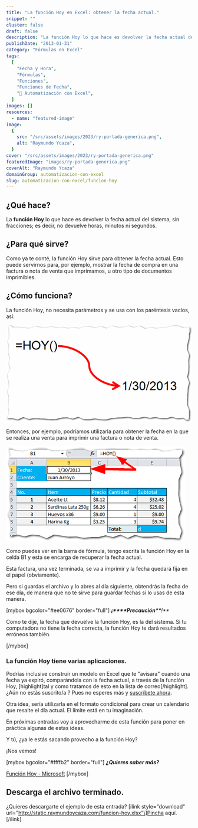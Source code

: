 ```yaml
---
title: "La función Hoy en Excel: obtener la fecha actual."
snippet: ""
cluster: false
draft: false
description: "La función Hoy lo que hace es devolver la fecha actual del sistema, sin fracciones; es decir, no devuelve horas, minutos ni segundos."
publishDate: "2013-01-31"
category: "Fórmulas en Excel"
tags:
  [
    "Fecha y Hora",
    "Fórmulas",
    "Funciones",
    "Funciones de Fecha",
    "🤖 Automatización con Excel",
  ]
images: []
resources:
  - name: "featured-image"
image:
  {
    src: "/src/assets/images/2023/ry-portada-generica.png",
    alt: "Raymundo Ycaza",
  }
cover: "/src/assets/images/2023/ry-portada-generica.png"
featuredImage: "images/ry-portada-generica.png"
coverAlt: "Raymundo Ycaza"
domainGroup: automatizacion-con-excel
slug: automatizacion-con-excel/funcion-hoy
---
```


## ¿Qué hace?

La **función Hoy** lo que hace es devolver la fecha actual del sistema, sin fracciones; es decir, no devuelve horas, minutos ni segundos.

## ¿Para qué sirve?

Como ya te conté, la función Hoy sirve para obtener la fecha actual. Esto puede servirnos para, por ejemplo, mostrar la fecha de compra en una factura o nota de venta que imprimamos, u otro tipo de documentos imprimibles.

## ¿Cómo funciona?

La función Hoy, no necesita parámetros y se usa con los paréntesis vacíos, así:

[![La Función Hoy](/src/assets/images/2023/funcion-hoy-0001831.png)](http://raymundoycaza.com/wp-content/uploads/funcion-hoy-0001831.png)

Entonces, por ejemplo, podríamos utilizarla para obtener la fecha en la que se realiza una venta para imprimir una factura o nota de venta.

[![La Función Hoy](/src/assets/images/2023/funcion-hoy-0001841.png)](http://raymundoycaza.com/wp-content/uploads/funcion-hoy-0001841.png)

Como puedes ver en la barra de fórmula, tengo escrita la función Hoy en la celda B1 y esta se encarga de recuperar la fecha actual.

Esta factura, una vez terminada, se va a imprimir y la fecha quedará fija en el papel (obviamente).

Pero si guardas el archivo y lo abres al día siguiente, obtendrás la fecha de ese día, de manera que no te sirve para guardar fechas si lo usas de esta manera.

\[mybox bgcolor="#ee0676" border="full"\] _**¡\*\*\*\***Precaución**\*\***!\*\*_

Como te dije, la fecha que devuelve la función Hoy, es la del sistema. Si tu computadora no tiene la fecha correcta, la función Hoy te dará resultados erróneos también.

\[/mybox\]

### La función Hoy tiene varias aplicaciones.

Podrías inclusive construir un modelo en Excel que te "avisara" cuando una fecha ya expiró, comparándola con la fecha actual, a través de la función Hoy, \[highlight\]tal y como tratamos de esto en la lista de correo\[/highlight\]. ¿Aún no estás suscrito/a ? Pues no esperes más y [suscríbete ahora](http://raymundo.me/Suscribete).

Otra idea, sería utilizarla en el formato condicional para crear un calendario que resalte el día actual. El límite está en tu imaginación.

En próximas entradas voy a aprovecharme de esta función para poner en práctica algunas de estas ideas.

Y tú, ¿ya le estás sacando provecho a la función Hoy?

¡Nos vemos!

\[mybox bgcolor="#ffffb2" border="full"\] _**¿Quieres saber más?**_

[Función Hoy - Microsoft](http://office.microsoft.com/es-es/excel-help/funcion-hoy-HP010062297.aspx) \[/mybox\]

## Descarga el archivo terminado.

¿Quieres descargarte el ejemplo de esta entrada? \[ilink style="download" url="http://static.raymundoycaza.com/funcion-hoy.xlsx"\]Pincha aquí.\[/ilink\]
